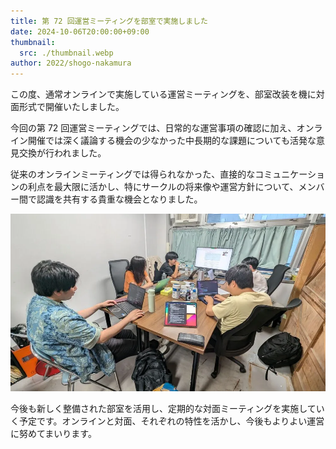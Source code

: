 ```yaml
---
title: 第 72 回運営ミーティングを部室で実施しました
date: 2024-10-06T20:00:00+09:00
thumbnail:
  src: ./thumbnail.webp
author: 2022/shogo-nakamura
---
```


この度、通常オンラインで実施している運営ミーティングを、部室改装を機に対面形式で開催いたしました。

今回の第 72 回運営ミーティングでは、日常的な運営事項の確認に加え、オンライン開催では深く議論する機会の少なかった中長期的な課題についても活発な意見交換が行われました。

従来のオンラインミーティングでは得られなかった、直接的なコミュニケーションの利点を最大限に活かし、特にサークルの将来像や運営方針について、メンバー間で認識を共有する貴重な機会となりました。

![部室での運営ミーティングの様子](./meeting.webp)

今後も新しく整備された部室を活用し、定期的な対面ミーティングを実施していく予定です。オンラインと対面、それぞれの特性を活かし、今後もよりよい運営に努めてまいります。
